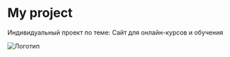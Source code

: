 # My project
 Индивидуальный проект по теме: Сайт для онлайн-курсов и обучения
 
![Логотип](https://media.discordapp.net/attachments/1087329947573559318/1090197826102898688/Untitled_logo_1_free-file.jpg "Логотип GitHub")